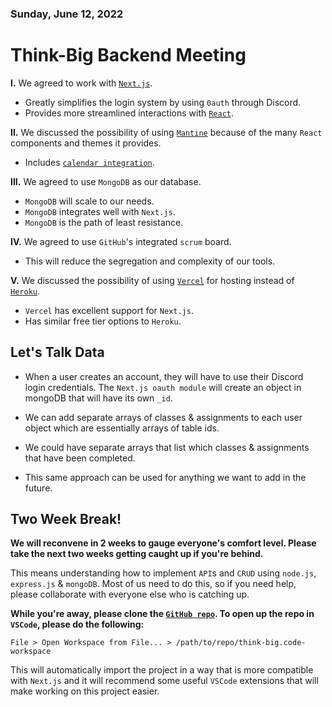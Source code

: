 ### Sunday, June 12, 2022
# Think-Big Backend Meeting

**I.** We agreed to work with [`Next.js`](https://nextjs.org/docs/getting-started).

 - Greatly simplifies the login system by using `0auth` through Discord.
 - Provides more streamlined interactions with [`React`](https://reactjs.org/tutorial/tutorial.html).

**II.** We discussed the possibility of using [`Mantine`](https://mantine.dev/pages/basics/) because of the many `React` components and themes it provides.

 - Includes [`calendar integration`](https://mantine.dev/dates/calendars).

**III.** We agreed to use `MongoDB` as our database.
 - `MongoDB` will scale to our needs.
 - `MongoDB` integrates well with `Next.js`.
 - `MongoDB` is the path of least resistance.

**IV.** We agreed to use `GitHub`'s integrated `scrum` board.
 - This will reduce the segregation and complexity of our tools.

**V.** We discussed the possibility of using [`Vercel`](https://vercel.com) for hosting instead of [`Heroku`](https://heroku.com).
 - `Vercel` has excellent support for `Next.js`.
 - Has similar free tier options to `Heroku`.

## Let's Talk Data

- When a user creates an account, they will have to use their Discord login credentials. The `Next.js oauth module` will create an object in mongoDB that will have its own `_id`.

- We can add separate arrays of classes & assignments to each user object which are essentially arrays of table ids.

- We could have separate arrays that list which classes & assignments that have been completed.

- This same approach can be used for anything we want to add in the future.

## Two Week Break!

**We will reconvene in 2 weeks to gauge everyone's comfort level. Please take the next two weeks getting caught up if you're behind.**

This means understanding how to implement `API`s and `CRUD` using `node.js`, `express.js` & `mongoDB`. Most of us need to do this, so if you need help, please collaborate with everyone else who is catching up.

**While you're away, please clone the [`GitHub repo`](https://github.com/100Devs-ADHD/think-big). To open up the repo in `VSCode`, please do the following:**

`File > Open Workspace from File... > /path/to/repo/think-big.code-workspace`

This will automatically import the project in a way that is more compatible with `Next.js` and it will recommend some useful `VSCode` extensions that will make working on this project easier.